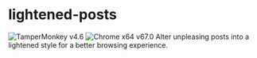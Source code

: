 # lightened-posts
![TamperMonkey v4.6](https://img.shields.io/badge/TamperMonkey-v4.6-brightgreen.svg)
![Chrome x64 v67.0](https://img.shields.io/badge/Chrome%20x64-v67.0-brightgreen.svg)
Alter unpleasing posts into a lightened style for a better browsing experience.
